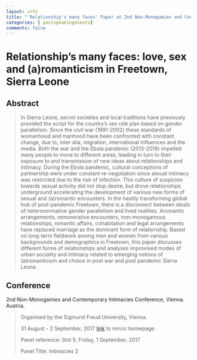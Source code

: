 ```yaml
---
layout: info
title: "'Relationship's many faces' Paper at 2nd Non-Monogamies and Contemporary Intimacies Conference, Vienna. 31 August - 2 September 2017"
categories: [ pastspeakingevents]
comments: false
---
```

# Relationship’s many faces: love, sex and (a)romanticism in Freetown, Sierra Leone

## Abstract
 
>In Sierra Leone, secret societies and local traditions have previously provided the script for the country’s sex role plan based on gender parallelism. Since the civil war (1991-2002) these standards of womanhood and manhood have been confronted with constant change, due to, inter alia, migration, international influences and the media. Both the war and the Ebola pandemic (2013-2016) impelled many people to move to different areas, leading in turn to their exposure to and transmission of new ideas about relationships and intimacy. During the Ebola pandemic, cultural conceptions of partnership were under constant re-negotiation since sexual intimacy was restricted due to the risk of infection. This culture of suspicion towards sexual activity did not stop desire, but drove relationships underground accelerating the development of various new forms of sexual and (a)romantic encounters. In the hastily transforming global hub of post-pandemic Freetown, there is a disconnect between ideals of heteronormative gender parallelism and lived realities. Aromantic arrangements, remunerative encounters, non-monogamous relationships, romantic affairs, cohabitation and legal arrangements have replaced marriage as the dominant form of relationship. Based on long-term fieldwork among men and women from various backgrounds and demographics in Freetown, this paper discusses different forms of relationships and analyses improvised modes of urban sociality and intimacy related to emerging notions of (a)romanticism and choice in post war and post pandemic Sierra Leone.

## Conference
2nd Non-Monogamies and Contemporary Intimacies Conference, Vienna. Austria.

>Organised by the Sigmund Freud University, Vienna.
>
> 31 August - 2 September, 2017
> [link](https://nmciconference.wordpress.com/) to nmcic homepage.
>
> Panel reference: Slot 5. Friday, 1 September, 2017
>
> Panel Title: Intimacies 2


